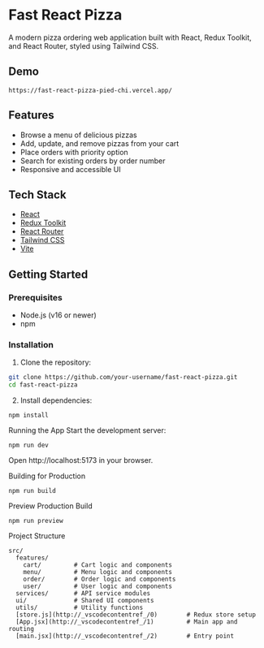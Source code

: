 # Fast React Pizza

A modern pizza ordering web application built with React, Redux Toolkit, and React Router, styled using Tailwind CSS.

## Demo

```
https://fast-react-pizza-pied-chi.vercel.app/
```

## Features

- Browse a menu of delicious pizzas
- Add, update, and remove pizzas from your cart
- Place orders with priority option
- Search for existing orders by order number
- Responsive and accessible UI

## Tech Stack

- [React](https://react.dev/)
- [Redux Toolkit](https://redux-toolkit.js.org/)
- [React Router](https://reactrouter.com/)
- [Tailwind CSS](https://tailwindcss.com/)
- [Vite](https://vitejs.dev/)

## Getting Started

### Prerequisites

- Node.js (v16 or newer)
- npm

### Installation

1. Clone the repository:

```sh
git clone https://github.com/your-username/fast-react-pizza.git
cd fast-react-pizza
```

2. Install dependencies:

```
npm install
```

Running the App
Start the development server:

```
npm run dev
```

Open http://localhost:5173 in your browser.

Building for Production

```
npm run build
```

Preview Production Build

```
npm run preview
```

Project Structure

```
src/
  features/
    cart/         # Cart logic and components
    menu/         # Menu logic and components
    order/        # Order logic and components
    user/         # User logic and components
  services/       # API service modules
  ui/             # Shared UI components
  utils/          # Utility functions
  [store.js](http://_vscodecontentref_/0)        # Redux store setup
  [App.jsx](http://_vscodecontentref_/1)         # Main app and routing
  [main.jsx](http://_vscodecontentref_/2)        # Entry point
```
